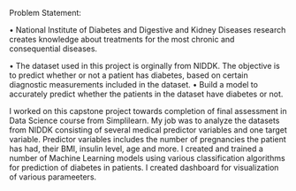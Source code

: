 Problem Statement:

•	National Institute of Diabetes and Digestive and Kidney Diseases 
research creates knowledge about treatments for the most chronic
and consequential diseases.

•	The dataset used in this project is orginally from NIDDK. The objective is to predict whether or not a patient has diabetes, based on certain diagnostic measurements included in the dataset.
•	Build a model to accurately predict whether the patients in the dataset have diabetes or not.

I worked on this capstone project towards completion of final assessment in Data Science course from Simplilearn. My job was to analyze the datasets from NIDDK consisting of several medical predictor variables and one target variable. Predictor variables includes the number of pregnancies the patient has had, their BMI, insulin level, age and more. I created and trained a number of Machine Learning models using various classification algorithms for prediction of diabetes in patients. I created dashboard for visualization of various parameeters.
